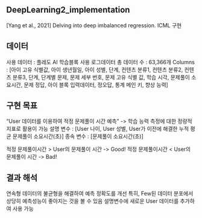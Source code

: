 ## DeepLearning2_implementation
[Yang et al., 2021] Delving into deep imbalanced regression. ICML 구현

## 데이터
사용 데이터 : 플레도 AI 학습블록 사용 로그데이터
총 데이터 수 : 63,366개
Columns :  [아이 고유 식별값, 아이 생년월일, 아이 성별, 단계, 컨텐츠 분류1, 컨텐츠 분류2, 컨텐츠 분류3, 단계, 단계별 문제, 문제 세부 번호, 문제 고유 식별 값, 학습 시각, 문제풀이 소요시간, 문제 정답, 아이 블록 입력데이터, 정오답, 통계 메인 키, 향상 능력]

## 구현 목표
 “User 데이터를 이용하여 적정 문제풀이 시간 예측” -> 학습 능력 측정에 대한 정량적 지표로 활용이 가능
설명 변수 : [User 나이, User 성별, User가 이전에 해결한 누적 평균 문제풀이 소요시간(초)]
종속 변수 : [문제풀이 소요시간(초)]

적정 문제풀이시간 > User의 문제풀이 시간 -> Good!
적정 문제풀이시간 < User의 문제풀이 시간 -> Bad! 

## 결과 해석
연속형 데이터의 불균형을 해결하여 예측 정확도를 개선
특히, Few된 데이터 분포에서 상당히 예측성능이 좋아지는 것을 볼 수 있음
설명변수에 새로운 User 데이터를 추가하여 사용 가능

